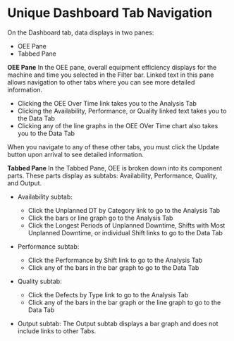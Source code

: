 # Unique Dashboard Tab Navigation

On the Dashboard tab, data displays in two panes: 
  * OEE Pane
  * Tabbed Pane

**OEE Pane**
In the OEE pane, overall equipment efficiency displays for the machine and time you selected in the Filter bar. Linked text in this pane allows navigation to other tabs where you can see more detailed information.
 
   * Clicking the OEE Over Time link takes you to the Analysis Tab
   * Clicking the Availability, Performance, or Quality linked text takes you to the Data Tab
   * Clicking any of the line graphs in the OEE OVer Time chart also takes you to the Data Tab

When you navigate to any of these other tabs, you must click the Update button upon arrival to see detailed information.

**Tabbed Pane**
In the Tabbed Pane, OEE is broken down into its component parts. These parts display as subtabs: Availability, Performance, Quality, and Output.

* Availability subtab:
  * Click the Unplanned DT by Category link to go to the Analysis Tab
  * Click the bars or line graph go to the Analysis Tab 
  * Click the Longest Periods of Unplanned Downtime, Shifts with Most Unplanned Downtime, or individual Shift links to go to the Data Tab

* Performance subtab:
  * Click the Performance by Shift link to go to the Analysis Tab 
  * Click any of the bars in the bar graph to go to the Data Tab

* Quality subtab:
  * Click the Defects by Type link to go to the Analysis Tab
  * Click any of the bars in the bar graph or the line graph to go to the Data Tab

* Output subtab: The Output subtab displays a bar graph and does not include links to other Tabs.



